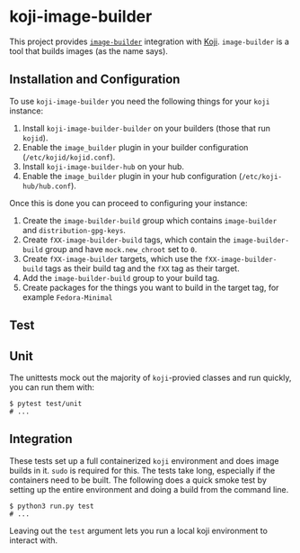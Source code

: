 # koji-image-builder

This project provides [`image-builder`](https://github.com/osbuild/image-builder-cli) integration with [Koji](https://pagure.io/koji). `image-builder` is a tool that builds images (as the name says).

## Installation and Configuration

To use `koji-image-builder` you need the following things for your `koji` instance:

1. Install `koji-image-builder-builder` on your builders (those that run `kojid`).
2. Enable the `image_builder` plugin in your builder configuration (`/etc/kojid/kojid.conf`).
3. Install `koji-image-builder-hub` on your hub.
2. Enable the `image_builder` plugin in your hub configuration (`/etc/koji-hub/hub.conf`).

Once this is done you can proceed to configuring your instance:

1. Create the `image-builder-build` group which contains `image-builder` and `distribution-gpg-keys`.
2. Create `fXX-image-builder-build` tags, which contain the `image-builder-build` group and have `mock.new_chroot` set to `0`.
3. Create `fXX-image-builder` targets, which use the `fXX-image-builder-build` tags as their build tag and the `fXX` tag as their target.
4. Add the `image-builder-build` group to your build tag.
4. Create packages for the things you want to build in the target tag, for example `Fedora-Minimal`

## Test

## Unit

The unittests mock out the majority of `koji`-provied classes and run quickly, you can run them with:

```console
$ pytest test/unit
# ...
```

## Integration

These tests set up a full containerized `koji` environment and does image builds in it. `sudo` is required for this. The tests take long, especially if the containers need to be built. The following does a quick smoke test by setting up the entire environment and doing a build from the command line.

```console
$ python3 run.py test
# ...
```

Leaving out the `test` argument lets you run a local koji environment to interact with.

